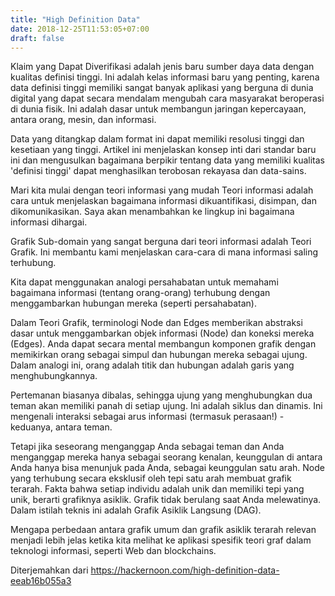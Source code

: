 ```yaml
---
title: "High Definition Data"
date: 2018-12-25T11:53:05+07:00
draft: false
---
```


Klaim yang Dapat Diverifikasi adalah jenis baru sumber daya data dengan kualitas definisi tinggi. Ini adalah kelas informasi baru yang penting, karena data definisi tinggi memiliki sangat banyak aplikasi yang berguna di dunia digital yang dapat secara mendalam mengubah cara masyarakat beroperasi di dunia fisik. Ini adalah dasar untuk membangun jaringan kepercayaan, antara orang, mesin, dan informasi.

Data yang ditangkap dalam format ini dapat memiliki resolusi tinggi dan kesetiaan yang tinggi.
Artikel ini menjelaskan konsep inti dari standar baru ini dan mengusulkan bagaimana berpikir tentang data yang memiliki kualitas 'definisi tinggi' dapat menghasilkan terobosan rekayasa dan data-sains.

Mari kita mulai dengan teori informasi yang mudah
Teori informasi adalah cara untuk menjelaskan bagaimana informasi dikuantifikasi, disimpan, dan dikomunikasikan. Saya akan menambahkan ke lingkup ini bagaimana informasi dihargai.

Grafik
Sub-domain yang sangat berguna dari teori informasi adalah Teori Grafik. Ini membantu kami menjelaskan cara-cara di mana informasi saling terhubung.

Kita dapat menggunakan analogi persahabatan untuk memahami bagaimana informasi (tentang orang-orang) terhubung dengan menggambarkan hubungan mereka (seperti persahabatan).

Dalam Teori Grafik, terminologi Node dan Edges memberikan abstraksi dasar untuk menggambarkan objek informasi (Node) dan koneksi mereka (Edges). Anda dapat secara mental membangun komponen grafik dengan memikirkan orang sebagai simpul dan hubungan mereka sebagai ujung. Dalam analogi ini, orang adalah titik dan hubungan adalah garis yang menghubungkannya.

Pertemanan biasanya dibalas, sehingga ujung yang menghubungkan dua teman akan memiliki panah di setiap ujung. Ini adalah siklus dan dinamis. Ini mengenali interaksi sebagai arus informasi (termasuk perasaan!) - keduanya, antara teman.

Tetapi jika seseorang menganggap Anda sebagai teman dan Anda menganggap mereka hanya sebagai seorang kenalan, keunggulan di antara Anda hanya bisa menunjuk pada Anda, sebagai keunggulan satu arah. Node yang terhubung secara eksklusif oleh tepi satu arah membuat grafik terarah. Fakta bahwa setiap individu adalah unik dan memiliki tepi yang unik, berarti grafiknya asiklik. Grafik tidak berulang saat Anda melewatinya. Dalam istilah teknis ini adalah Grafik Asiklik Langsung (DAG).

Mengapa perbedaan antara grafik umum dan grafik asiklik terarah relevan menjadi lebih jelas ketika kita melihat ke aplikasi spesifik teori graf dalam teknologi informasi, seperti Web dan blockchains.

Diterjemahkan dari https://hackernoon.com/high-definition-data-eeab16b055a3